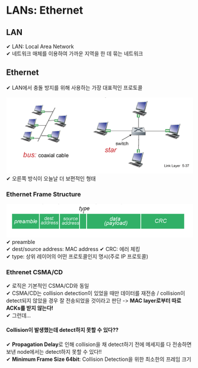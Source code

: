 # LANs: Ethernet

## LAN
✔ LAN: Local Area Network  
✔ 네트워크 매체를 이용하여 가까운 지역을 한 데 묶는 네트워크

## Ethernet
✔ LAN에서 충돌 방지를 위해 사용하는 가장 대표적인 프로토콜  
<br>
![](assets/8_2.md/2022-11-06-20-47-26.png)  
✔ 오른쪽 방식이 오늘날 더 보편적인 형태  

### Ethernet Frame Structure
![](assets/8_2.md/2022-11-06-20-49-43.png)
✔ preamble  
✔ dest/source address: MAC address 
✔ CRC: 에러 체킹  
✔ type: 상위 레이어의 어떤 프로토콜인지 명시(주로 IP 프로토콜)  

### Ethrenet CSMA/CD
✔ 로직은 기본적인 CSMA/CD와 동일  
✔ CSMA/CD는 collision detection이 있었을 때만 데이터를 재전송 / collision이 detect되지 않았을 경우 잘 전송되었을 것이라고 판단 -> **MAC layer로부터 따로 ACKs를 받지 않는다!**  
✔ 그런데...

#### Collision이 발생했는데 detect하지 못할 수 있다??
✔ **Propagation Delay**로 인해 collision을 채 detect하기 전에 메세지를 다 전송하면 보낸 node에서는 detect하지 못할 수 있다!!   
✔ **Minimum Frame Size 64bit**: Collision Detection을 위한 최소한의 프레임 크기
